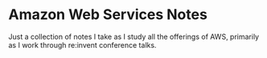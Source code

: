 # Amazon Web Services Notes
Just a collection of notes I take as I study all the offerings of AWS, primarily as I work through re:invent conference talks.